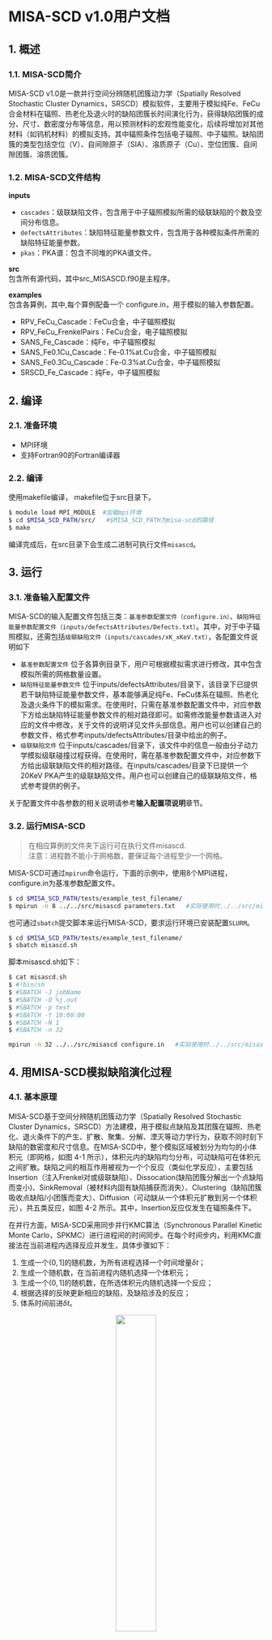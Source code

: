 # MISA-SCD v1.0用户文档

## 1. 概述
### 1.1. MISA-SCD简介
MISA-SCD v1.0是一款并行空间分辨随机团簇动力学（Spatially Resolved Stochastic Cluster Dynamics，SRSCD）模拟软件，主要用于模拟纯Fe、FeCu合金材料在辐照、热老化及退火时的缺陷团簇长时间演化行为，获得缺陷团簇的成分、尺寸、数密度分布等信息，用以预测材料的宏观性能变化，后续将增加对其他材料（如钨机材料）的模拟支持。其中辐照条件包括电子辐照、中子辐照。缺陷团簇的类型包括空位（V）、自间隙原子（SIA）、溶质原子（Cu）、空位团簇、自间隙团簇、溶质团簇。

### 1.2. MISA-SCD文件结构

**inputs**
* `cascades`：级联缺陷文件，包含用于中子辐照模拟所需的级联缺陷的个数及空间分布信息。
* `defectsAttributes`：缺陷特征能量参数文件，包含用于各种模拟条件所需的缺陷特征能量参数。
* `pkas`：PKA谱：包含不同堆的PKA谱文件。

**src**  
包含所有源代码，其中src_MISASCD.f90是主程序。

**examples**  
包含各算例，其中,每个算例配备一个 configure.in，用于模拟的输入参数配置。  
* RPV_FeCu_Cascade：FeCu合金，中子辐照模拟  
* RPV_FeCu_FrenkelPairs：FeCu合金，电子辐照模拟  
* SANS_Fe_Cascade：纯Fe，中子辐照模拟  
* SANS_Fe0.1Cu_Cascade：Fe-0.1%at.Cu合金，中子辐照模拟  
* SANS_Fe0.3Cu_Cascade：Fe-0.3%at.Cu合金，中子辐照模拟  
* SRSCD_Fe_Cascade：纯Fe，中子辐照模拟  
  
## 2. 编译

### 2.1. 准备环境
* MPI环境
* 支持Fortran90的Fortran编译器

### 2.2. 编译
使用makefile编译， makefile位于src目录下。

```bash
$ module load MPI_MODULE  #加载mpi环境
$ cd $MISA_SCD_PATH/src/   #$MISA_SCD_PATH为misa-scd的路径
$ make
```
编译完成后，在src目录下会生成二进制可执行文件`misascd`。

## 3. 运行
### 3.1. 准备输入配置文件
MISA-SCD的输入配置文件包括三类：`基准参数配置文件（configure.in）`、`缺陷特征能量参数配置文件（inputs/defectsAttributes/Defects.txt）`。其中，对于中子辐照模拟，还需包括`级联缺陷文件（inputs/cascades/xK_xKeV.txt）`，各配置文件说明如下
* `基准参数配置文件` 位于各算例目录下，用户可根据模拟需求进行修改，其中包含模拟所需的网格数量设置。
* `缺陷特征能量参数文件` 位于inputs/defectsAttributes/目录下，该目录下已提供若干缺陷特征能量参数文件，基本能够满足纯Fe、FeCu体系在辐照、热老化及退火条件下的模拟需求。在使用时，只需在基准参数配置文件中，对应参数下方给出缺陷特征能量参数文件的相对路径即可。如需修改能量参数请进入对应的文件中修改，关于文件的说明详见文件头部信息。用户也可以创建自己的参数文件，格式参考inputs/defectsAttributes/目录中给出的例子。
* `级联缺陷文件` 位于inputs/cascades/目录下，该文件中的信息一般由分子动力学模拟级联碰撞过程获得。在使用时，需在基准参数配置文件中，对应参数下方给出级联缺陷文件的相对路径。在inputs/cascades/目录下已提供一个20KeV PKA产生的级联缺陷文件。用户也可以创建自己的级联缺陷文件，格式参考提供的例子。
  
关于配置文件中各参数的相关说明请参考**输入配置项说明**章节。
### 3.2. 运行MISA-SCD
> 在相应算例的文件夹下运行可在执行文件misascd.  
> 注意：进程数不能小于网格数，要保证每个进程至少一个网格。

MISA-SCD可通过`mpirun`命令运行，下面的示例中，使用8个MPI进程，configure.in为基准参数配置文件。
```bash
$ cd $MISA_SCD_PATH/tests/example_test_filename/
$ mpirun -n 8 ../../src/misascd parameters.txt   #实际使用时../../src/misascd替换为可执行文件misa的实际路径
```
也可通过`sbatch`提交脚本来运行MISA-SCD，要求运行环境已安装配置`SLURM`。

```bash
$ cd $MISA_SCD_PATH/tests/example_test_filename/
$ sbatch misascd.sh
```

脚本misascd.sh如下：
```bash
$ cat misascd.sh
$ #!bin/sh
$ #SBATCH -J jobName
$ #SBATCH -O %j.out
$ #SBATCH -p test
$ #SBATCH -t 10:00:00
$ #SBATCH -N 1
$ #SBATCH -n 32

mpirun -n 32 ../../src/misascd configure.in   #实际使用时../../src/misascd替换为可执行文件misa的实际路径
```

## 4. 用MISA-SCD模拟缺陷演化过程
### 4.1. 基本原理
MISA-SCD基于空间分辨随机团簇动力学（Spatially Resolved Stochastic Cluster Dynamics，SRSCD）方法建模，用于模拟点缺陷及其团簇在辐照、热老化、退火条件下的产生、扩散、聚集、分解、湮灭等动力学行为，获取不同时刻下缺陷的数密度和尺寸信息。在MISA-SCD中，整个模拟区域被划分为均匀的小体积元（即网格，如图 4-1 所示），体积元内的缺陷均匀分布，可动缺陷可在体积元之间扩散。缺陷之间的相互作用被视为一个个反应（类似化学反应），主要包括Insertion（注入Frenkel对或级联缺陷）、Dissocation(缺陷团簇分解出一个点缺陷而变小)、SinkRemoval（被材料内固有缺陷捕获而消失）、Clustering（缺陷团簇吸收点缺陷/小团簇而变大）、Diffusion（可动缺从一个体积元扩散到另一个体积元），共五类反应，如图 4-2 所示。其中，Insertion反应仅发生在辐照条件下。

在并行方面，MISA-SCD采用同步并行KMC算法（Synchronous Parallel Kinetic Monte Carlo，SPKMC）进行进程间的时间同步。在每个时间步内，利用KMC直接法在当前进程内选择反应并发生，具体步骤如下：
1. 生成一个$(0,1]$的随机数，为所有进程选择一个时间增量$\delta t$；
2. 生成一个随机数，在当前进程内随机选择一个体积元；
3. 生成一个$(0,1]$的随机数，在所选体积元内随机选择一个反应；
4. 根据选择的反映更新相应的缺陷，及缺陷涉及的反应；
5. 体系时间前进$\delta t$。

<div  align="center">    
<img src="./figures/MISA-SCDBox.png" width = "40%" align=center />
</div>
<center>图 4-1 MISA-SCD空间区域划分示意图</center>

<div  align="center">    
<img src="./figures/reactions.jpg" width = "30%" align=center />
</div>
<center>图 4-2 MISA-SCD中各类反应示意图</center>

### 4.2. 术语解释
* 点缺陷：只含有一个空位（自间隙原子）的缺陷。
* 团簇：含有多个点缺陷的缺陷。
* 缺陷尺寸：含有点缺陷的个数即为该缺陷的尺寸。
* Frenkel对：包括一个空位和一个自间隙原子，电子辐照下，当发生Insertion反应时，向体积元内放入一个Frenkel对。
* 级联缺陷：由级联碰撞产生，包括多个缺陷，有点缺陷，还有团簇。
* KMC：动力学蒙特卡洛
* DPA：Displavement Per Atom，用于衡量辐照剂量。

下面以**FeCu体系中子辐照模拟**为例，说明MISA-SCD的使用过程。

### 4.3. 输入配置
#### 配置缺陷特征能量
FeCu体系中子辐照模拟的缺陷特征能量参数文件为FeCu_Defects_Cas.txt，该文件中主要包含：缺陷中所含点缺陷的最大类型数、点缺陷的类型及其形成能（$E_f$）、点缺陷及小团簇的类型及其迁移能（$E_m$）和扩散前置因子（$D_0$）（用于计算该缺陷的扩散率（$D$））、用于计算大团簇扩散率的信息、小团簇的类型及其结合能（$E_b$）、用于计算大团簇结合能的信息、允许的反应类型及参与反应的缺陷类型信息。下面逐一说明：
1. **缺陷类型：**
<div  align="center">    
<img src="./figures/species.png" width = "20%" align=center />
</div>
默认为4，即MISA-SCD中用一个长度为4的数组存储缺陷类型，数组第一个元素表示该缺陷中所含Cu原子个数，第二个元素表该缺陷中所含空位个数，第三个元素中表示该团簇中所含自间隙原子的个数（该值大于0表示该缺陷为可动的自间隙团簇），第四个元素同样表示该团徐中所含自间隙原子的个数（该值大于0表示该缺陷为不可动的自间隙团簇）。

1. **点缺陷的类型及其形成能（$E_f$）：**
<div  align="center">    
<img src="./figures/EF.png" width = "40%" align=center />
</div>

* 57行：`formationEnergies`为标识，表示下面开始是缺陷的形成能信息。  
* 59~60行：`numSingle`的值为3，表示有3个形成能。  
* 62~63：缺陷类型及其对应的形成能，`1 0 0 0`表示该缺陷为Cu原子，其对应的形成能为1.77eV。

1. **点缺陷及小团簇的类型及其迁移能（$E_m$）和扩散前置因子（$D_0$）：**
<div  align="center">    
<img src="./figures/Em.png" width = "30%" align=center />
</div>

* 69行：`diffusionPrefactors`为标识，表示下面开始是缺陷的迁移能和扩散前置因子信息。  
* 71~72行：`numSingle`的值为3，表示有3个迁移能和扩散前置因子。  
* 74~75：缺陷类型及其对应的扩散前置因子和迁移能，`1 0 0 0`表示该缺陷为Cu原子，其对应的扩散前置因子为$6.3\times10^{13} {nm}^2/s$，迁移能为2.29eV。

1. **用于计算大团簇扩散率的信息：**
<div  align="center">    
<img src="./figures/EmFunc.png" width = "40%" align=center />
</div>
在MISA-SCD中，大团簇的扩散率由经验公式计算得出，不同的缺陷，计算公式不同。  

* 81~82行：`numFunction`的值为4，表示有4个。  
* 84行：缺陷类型的基本表示，表示该类缺陷是仅含有Cu原子的团簇。  
* 85~86行：该类缺陷的最小尺寸和最大尺寸，-1表示无穷大。  
* 87行：计算扩散率的公式标识，对于不同的缺陷类型，有不同的计算公式。  
* 88行：计算该类缺陷的扩散率所需的参数个数，这里为0个，表示该类缺陷的扩散率为0 ，即尺寸大于等于2的Cu团簇不可动。若参数个数大于0个，则在下一行列出参数，并以空格隔开。

1. **小团簇的类型及其结合能（$E_b$）：**
<div  align="center">    
<img src="./figures/Eb.png" width = "35%" align=center />
</div>

结合能是用来计算分解反应的反应速率的。
* 108行：`diffusionPrefactors`为标识，表示下面开始是缺陷的迁移能和扩散前置因子信息。  
* 110~111行：`numSingle`的值为46，表示46个结合能。  
* 113~114：缺陷类型及其对应的结合能，`2 0 0 0`表示该缺陷为含2个Cu原子Cu团簇，其分解出去1个Cu原子（即`1 0 0 0`）所需的结合能是0.19eV。

1. **用于计算大团簇结合能的信息：**
<div  align="center">    
<img src="./figures/EbFunc.png" width = "35%" align=center />
</div>
在MISA-SCD中，大团簇的结合能由经验公式计算得出，不同的缺陷，计算公式不同。  

* 206~207行：`numFunction`的值为11，表示有11个。  
* 209行：缺陷类型的基本表示，第一个`1 0 0 0`表示该类缺陷是仅含有Cu原子的团簇，第二个`1 0 0 0`表示该Cu团簇分解出去一个Cu原子。 
* 210~211行：该类缺陷的最小尺寸和最大尺寸，-1表示无穷大。  
* 212行：计算结合能的公式标识，对于不同的缺陷类型，有不同的计算公式。  
* 213行：计算该类缺陷的结合能所需的参数个数，这里为3个。
* 214行：依次列出所需的3个参数的值。

1. **允许的反应类型及参与反应的缺陷类型信息**
   
MISA-SCD中，不同反应的反应速率由不同的公式计算得出，具体采用哪个公式，由该文件中的`fType`给出。
* Dissociation反应：
参与Dissociation反应的反应物为1个，产物为2个（一个为点缺陷，另一个为产物为反应物分解出1个点缺陷后转变成为的缺陷）。
<div  align="center">    
<img src="./figures/Dissoc.png" width = "35%" align=center />
</div>

289行：反应标识。  
290行：Dissociation反应的个数。   
292行：反应物及产物的基本类型，第一个`1 0 0 0`表示参与Dissociation反应的反应物的基本类型（这里为Cu团簇）；第二个`1 0 0 0`表示参与Dissociation反应的其中一个产物的类型（这里为Cu原子）。这里表示Cu团簇发生Dissociation 反应，分解出去一个Cu原子，则该Cu团簇尺寸减1（即第二个产物）。  
293~294行：反应物的最小尺寸和最大尺寸，-1表示无穷大。  
295行：计算反应速率的公式标识。

* Diffusion反应：
参与Diffusion反应的反应物和产物都为1个，缺陷类型不变。
<div  align="center">    
<img src="./figures/diff.png" width = "30%" align=center />
</div>

317行：反应标识。  
318行：Diffusion反应的个数。  
320行：反应物的基本类型，第一个`1 0 0 0`表示反应物的基本类型；第二个`1 0 0 0`表示产物的基本类型。  
321~322行：反应物的最小尺寸和最大尺寸。  
323行：计算反应速率的公式标识。

* SinkRemoval反应：
参与SinkRemoval反应的反应物为1个，产物为0个。
<div  align="center">    
<img src="./figures/sink.png" width = "30%" align=center />
</div>

335行：反应标识。  
336行：SinkRemoval反应的个数。  
338行：反应物的基本类型，这里标识空位团簇。 
339~340行：反应物的最小尺寸和最大尺寸。  
341行：计算反应速率的公式标识。

* Clustering反应：
参与Clustering反应的反应物为2个，产物为0个/1个/2个，具体视反应物的类型而定。
<div  align="center">    
<img src="./figures/Clu.png" width = "35%" align=center />
</div>

356行：反应标识。  
357行：SinkRemoval反应的个数。  
359行：两个反应物的基本类型。  
360~361行：两个反应物的最小尺寸和最大尺寸，-1标识无穷大。   
362行：计算反应速率的公式标识。

### 配置级联缺陷文件
该参数文件仅中子辐照模拟时用到。一个文件中可以包含多组级联缺陷信息，一般是同样PKA能量下的级联碰撞模拟获得的。
<div  align="center">    
<img src="./figures/cas1.png" width = "75%" align=center />
</div>

1行：平均移位原子数量。  
3行：该文件中由9组级联缺陷。  
下面依次列出各组级联缺陷：
<div  align="center">    
<img src="./figures/cas2.png" width = "45%" align=center />
</div>

5行：该组级联缺陷所包含的缺陷个数。  
6行：该组级联缺陷所包含的移位原子个数。 
下面依次列出该组中的级联缺陷： 
7~8行：缺陷类型，及其偏移坐标（x，y，z方向），即相对于级联中心的偏移坐标。当一组级联缺陷被注入某网格时，其级联中心即为该网格的中心。

#### 配置基准输入
该文件中，每个参数包含两行数据，第一行为该参数的名称，第二行为该参数的值，两个参数之间以空行隔开。主要配置以下参数：
1. 控制参数：包括缺陷特征能量参数文件、网格文件、级联缺陷文件的相对路径，缺陷注入格式、是否考虑晶界、是否仅点缺陷可动等；
2. 模拟参数：包括模拟温度，合金含量、dpa速率、总dpa、位错密度、晶格常数、原子体积、模拟次数等；
3. 输出控制参数：包括是否输出totdat.txt文件、参与输出统计的团簇最小尺寸；
4. 细网格参数：包括细网格的边长，x、y、z方向的细网格的数量。该项仅在中子辐照、且，缺陷注入格式为`adaptive`时需配置。
该文件中各配置项的详细说明参见**输入配置项说明**章节。

#### 配置网格信息
该文件中各配置项的详细说明参见**输入配置项说明**章节。

### 4.4. 输出结果分析
输出文件包括两个：屏幕输出和totdat X.out，其中“X”表示重复模拟时，第X次模拟的输出文件。对于一次模拟过程，中间时刻的结果和最终时刻的结果都写在同一个totdat X.out文件中，两次输出时刻的结果之间，用空行隔开，如下所示。

<div  align="center">    
<img src="./figures/output.png" width = "75%" align=center />
</div>

包括三部分信息：  
2~5行：输出时刻信息；  
6~10行：缺陷信息；  
11~22行：统计信息。

其中缺陷信息的前4列为缺陷类型，最后一列为该类缺陷的数量（整体模拟空间中的）。统计信息中主要统计四类缺陷：S（纯Cu图团簇、含有Cu和空位的团簇）、Void（空位团簇）、Loop（自间隙团簇）、SV（含有Cu和空位的团簇）。

对于MISA-SCD的结果进行分析，一般是获取某类缺陷团簇的总数密度、平均半径随时间（DPA）变化的情况。可采用两种方式进行统计分析，一种是在基准输入参数配置文件中设置**输出参数控制项**，由MISA-SCD的后处理程序自动统计不同输出时刻下某类团簇的总数密度及平均尺寸，并写入totdat X.out文件中（写在缺陷信息下方）；另一种是根据totdat X.out中不同输出时刻输出的缺陷团簇信息（缺陷类型及其数量），统计某类缺陷总数密度及平均尺寸。


获取不同输出时刻下某类缺陷团簇的总数密度及平均尺寸数据后，可采用orgin软件进行绘图展示，下图给出了一个示例。

<div  align="center">    
<img src="./figures/CuNumberDensity-Cas.jpg" width = "45%" align=center />
</div>
<center>图 4-3 Cu团簇数密度随时间和DPA的变化</center>

<div  align="center">    
<img src="./figures/CuAverageRadius-Cas.jpg" width = "45%" align=center />
</div>
<center>图 4-4 Cu团簇平均半径随时间和DPA的变化</center>

## 5. 输入配置项说明
这里仅给出**基准参数配置文件**中各配置项的说明，对于**缺陷特征能量参数配置文件**
及**级联缺陷文件**的配置说明请参见章节**4. 示例**。
### 5.1. 基准参数配置文件
例如：parameters.txt，其中的信息分为三部分：**控制参数**、**模拟参数**、**退火参数**、**输出控制参数**、**网格参数**，各部分参数项说明如下：

**-----------控制参数项-----------**

***defectFile***  
类型：字符串  
说明：必选项。缺陷特征能量参数文件的相对路径，即inputs/defectsAttributes/中的对应文件。

***implantType***
类型：字符串  
说明：必选项。注入缺陷的类型，包括`Cascade` 或 `FrenkelPair`或`None`三种方式，`Cascade`表示中子辐照，注入的是级联缺陷；`FrenkelPair`表示电子辐照，注入的是Frenkel缺陷对；`None`表示无辐照，不注入缺陷，用于退火及热老化模拟。

***implantScheme***  
类型：字符串  
说明：可选项。若模拟辐照条件，则该字段必须设置；若模拟热老化及退火，则无须设置该字段。该字段表示初始缺陷置入box中的方式，包括`MonteCarlo` 或 `explicit` 两种方式，默认为 `MonteCarlo`。`MonteCarlo` 表示随机置入，置入的时刻及置入哪个网格，都是随机的；`explicit` 表示每隔指定的模拟时长时置入，置入哪个网格则是随机的。注意：`MonteCarlo` 可用于各种辐照条件的模拟，`explicit` 仅用于中子辐照的模拟。对于电子辐照模拟，置入的初始缺陷为Frenkel对（一个空位和一个自间隙原子）；对于中子辐照模拟，置入的初始缺陷为级联缺陷（即**级联缺陷文件**中的信息，包括若干缺陷团簇，有空位、自间隙原子、空位团簇、自间隙团簇）。

***PKAspectrum***
类型：字符串  
说明：必选项。是否使用PKA谱，`yes` 或 `no`。

***pkaFile***
类型：字符串  
说明：可选项。若使用PKA谱，给出PKA谱的文件的相对路径，即inputs/pkas/中的对应文件。

***numCascadeFiles***
类型：integer  
说明：必选项。级联缺陷文件的数量。若使用PKA谱，则级联缺陷文件一般又多个，一个PKA能量对应一个级联缺陷文件。

***cascadeFile***  
类型：字符串  
说明：可选项。级联缺陷文件的相对路径。即inputs/cascades/中的对应文件。若为中子辐照模拟，则必须提供该文件。若只有一个级联缺陷文件，则直接给出该文件的相对路径，若有多个级联缺陷那文件，则相对路径中的文件名使用通配符。

***meshingType***  
类型：字符串  
说明：必选项。是否使用“自适应网格”，`adaptive` 或 `nonAdaptive` 两种方式，默认为 `nonAdaptive`。`adaptive` 表示使用“自适应网格”，仅用于中子辐照模拟；`nonAdaptive` 表示不使用“自适应网格”，用于各种辐照条件的模拟。若该字段设置为`adaptive`，则需设置下述**细网格参数项**中的各参数。

***grainBoundaries***  
类型：字符串  
说明：必选项。是否考虑晶界，`yes` 或 `no`。

***pointDefect***  
类型：字符串  
说明：必选项。是否仅点缺陷可动，`yes` 或 `no`。该字段与**缺陷特征能量参数**文件中的信息关联。详见**缺陷特征能量参数配置文件**章节中的说明。

**-----------模拟参数项-----------**

***temperature***  
类型：double precision  
说明：必选项。模拟温度，单位：K。一般不低于室温。

***CuContent***  
类型：double precision  
说明：必选项。FeCu合金中的Cu含量，单位：无。对于纯Fe体系，需设置为0；对于FeCu体系，需设置大于0的值。

***numVac***  
类型：integer  
说明：必选项。初始时体系中的空位个数，单位：无。默认为0

***dpaRate***  
类型：double precision  
说明：必选项。DPA速率，单位：dpa/s。对于辐照条件，需设置大于0的值；对于热老化及退火模拟，需设置为0。

***totalDPA***  
类型：double precision  
说明：必选项。总的辐照剂量，单位：dpa。对于辐照模拟，需设置大于0的值；对于热老化及退退火模拟，需设置为0.

***agingTime***
类型：double precision
说明：可选项。热老化模拟时长，单位：s（秒）。对于热老化模拟，需设置大于0的值；对于辐照及退火模拟，无须设置该值（任意值均可，或者直接删除该字段，但其值不能为空）。


***firr***  
类型：double precision  
说明：可选项。辐照增强因子，单位：无。对于FeCu体系模拟，需要设置大于等于1的值；对于纯Fe体系，无须设置该值（任意值均可，或者直接删除该字段，但其值不能为空）。

***lattice***  
类型：double precision  
说明：必选项。晶格常数，单位：$nm$。需设置大于0 的值。对于Fe基材料，其值默认为0.01178$nm^3$。

***burgers***  
类型：double precision  
说明：必选项。伯格斯矢量，单位：$nm$。需设置大于0 的值。对于Fe基材料，其值默认为0.2867nm。

***reactionRadius***  
类型：double precision  
说明：必选项。复合半径，单位：$nm$。需设置大于0 的值。

***grainSize***  
类型：double precision  
说明：必选项。晶粒尺寸，单位：nm。需设置大于0的值。

***dislocDensity***  
类型：double precision  
说明：必选项。位错密度，单位：$nm^{-2}$。需设置大于0 的值。

***impurityConc***  
类型：double precision  
说明：可选项。杂质浓度，单位：${atom}^{-1}$。默认值为0。当前版本的程序暂不支持杂质加入的模拟。

***max3DInt***  
类型：integer  
说明：必选项。自间隙团簇的尺寸小于等于该值，则视为球状团簇；否则视为环状，单位：无。需设置大于等于1的值。该字段与**缺陷特征能量参数文件**中的信息关联，详见**缺陷特征能量参数配置**章节的相关说明。

***cascadeVolume***  
类型：double precision  
说明：可选项。级联范围，单位：$nm^{3}$。对于中子辐照模拟，要保证每个网格的体积大于等于该值；对于热老化及退火模拟，无须设置该值（任意值均可，或者直接删除该字段，但其值不能为空）。

***numSims***  
类型：integer  
说明：可选项。重复模拟的次数，单位：无。默认为1.

**-----------退火参数-----------**

***annealTemp***  
类型：double precision  
说明：可选项。退火温度，单位：K。对于退火模拟，需设置该字段的值，一般大于等于室温；对于辐照及热老化模拟，无须设置该值（任意值均可，或者直接删除该字段，但其值不能为空）。

***annealSteps***  
类型：integer  
说明：可选项。退火步数，单位：无。对于退火模拟，需设置大于等于1的值；对于辐照及热老化模拟，无须设置该值（任意值均可，或者直接删除该字段，但其值不能为空）。

***annealTime***  
类型：double precision  
说明：可选项。退火时间，单位：s（秒）。对于退火模拟，需设置大于0的值；对于辐照及热老化模拟，无须设置该值（任意值均可，或者直接删除该字段，但其值不能为空）。

***annealType***  
类型：字符串  
说明：可选项。退火时的温度变化类型，`add` 或 `mult` 两种方式。`add` 表示以等差数列的方式调整退火温度；`mult` 表示以等比数列的方式调整退火温度。调整的总次数等于 `annealSteps`的值。对于退火模拟，需设置该字段的值；对于辐照及热老化模拟，无须设置该值（`add` 或 `mult` 均可，或者直接删除该字段，但其值不能为空）。
若为`add`，则annealTemp = annealTemp + annealTempInc；若为`mult`，则annealTemp = annealTemp * annealTempInc。

***annealTempInc***  
类型：double precision  
说明：可选项。退火时的温度调整的增量，单位：K。对于退火模拟，需设置该字段的值（正、负、0均可）；对于辐照及热老化模拟，无须设置该值（任意值均可，或者直接删除该字段，但其值不能为空）。

**-----------输出控制参数项-----------**

***totdatToggle***  
类型：字符串  
说明：可选项。是否输出缺陷信息统计文件totdat.out，`yes` 或 `no`。

***minSCluster***  
类型：integr  
说明：可选项。所含Cu原子个数大于该值的Cu团簇参与统计。若**totdatToggle**设置为`yes`，则必须设置该值。

***minVoid***  
类型：integr  
说明：可选项。所含空位个数大于该值的空位团簇参与统计。若**totdatToggle**设置为`yes`，则必须设置该值。

***minLoop***  
类型：integr  
说明：可选项。所含自间隙原子个数大于该值的自间隙团簇参与统计。若**totdatToggle**设置为`yes`，则必须设置该值。

***minSV***  
类型：integr  
说明：可选项。所含Cu原子个数及空位个数之和大于该值的Cu_空位复合团簇参与统计。若**totdatToggle**设置为`yea`，则必须设置该值。

**-----------网格参数项-----------**

***length***  
类型：double precision  
说明：必选项。网格的边长，单位:nm。

***numx***  
类型：integer  
说明：必选项。x方向的细网格个数，单位：无。该值要大于等于x方向的进程数。

***numy***  
类型：integer  
说明：必选项。y方向的细网格个数，单位：无。该值要大于等于y方向的进程数。

***numz***  
类型：integer  
说明：必选项。z方向的细网格个数，单位：无。该值要大于等于z方向的进程数。

***fineLength***  
类型：double precision  
说明：可选项。细网格的尺寸，单位：nm。当 **meshingType** 的值为 `adaptive` 时，需要设置该值。

***numxFine***  
类型：integer  
说明：可选项。x方向的细网格个数，单位：无。当 **meshingType** 的值为 `adaptive` 时，需要设置该值。

***numyFine***  
类型：integer  
说明：可选项。y方向的细网格个数，单位：无。当 **meshingType** 的值为 `adaptive` 时，需要设置该值。

***numzFine***  
类型：integer  
说明：可选项。z方向的细网格个数，单位：无。当 **meshingType** 的值为 `adaptive` 时，需要设置该值。

注意：fineLength*fineLength*fineLength <= length*length*length
